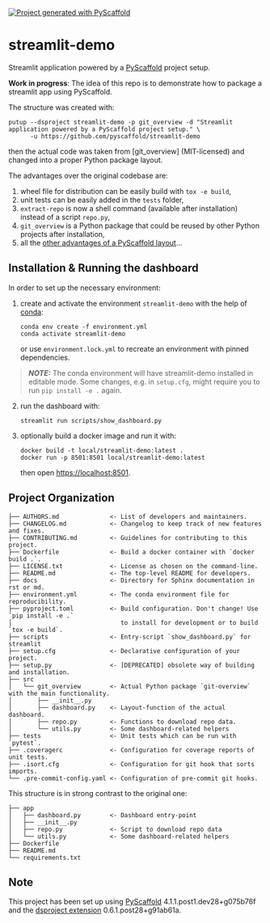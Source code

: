 [![Project generated with PyScaffold](https://img.shields.io/badge/-PyScaffold-005CA0?logo=pyscaffold)](https://pyscaffold.org/)

# streamlit-demo

Streamlit application powered by a [PyScaffold] project setup.

**Work in progress**: The idea of this repo is to demonstrate how to package a streamlit app using PyScaffold.

The structure was created with:
```shell
putup --dsproject streamlit-demo -p git_overview -d "Streamlit application powered by a PyScaffold project setup." \
      -u https://github.com/pyscaffold/streamlit-demo
```
then the actual code was taken from [git_overview] (MIT-licensed) and changed into a proper Python package layout.


The advantages over the original codebase are:
1. wheel file for distribution can be easily build with `tox -e build`,
2. unit tests can be easily added in the `tests` folder,
3. `extract-repo` is now a shell command (available after installation) instead of a script `repo.py`,
4. `git_overview` is a Python package that could be reused by other Python projects after installation,
5. all the [other advantages of a PyScaffold layout](https://pyscaffold.org/en/stable/features.html)...

## Installation & Running the dashboard

In order to set up the necessary environment:

1. create and activate the environment `streamlit-demo` with the help of [conda]:
   ```shell
   conda env create -f environment.yml
   conda activate streamlit-demo
   ```
   or use `environment.lock.yml` to recreate an environment with pinned dependencies.
> **_NOTE:_**  The conda environment will have streamlit-demo installed in editable mode.
> Some changes, e.g. in `setup.cfg`, might require you to run `pip install -e .` again.

2. run the dashboard with:
   ```shell
   streamlit run scripts/show_dashboard.py
   ```

3. optionally build a docker image and run it with:
   ```shell
   docker build -t local/streamlit-demo:latest .
   docker run -p 8501:8501 local/streamlit-demo:latest
   ```
   then open [https://localhost:8501](https://localhost:8501).

## Project Organization

```
├── AUTHORS.md              <- List of developers and maintainers.
├── CHANGELOG.md            <- Changelog to keep track of new features and fixes.
├── CONTRIBUTING.md         <- Guidelines for contributing to this project.
├── Dockerfile              <- Build a docker container with `docker build .`.
├── LICENSE.txt             <- License as chosen on the command-line.
├── README.md               <- The top-level README for developers.
├── docs                    <- Directory for Sphinx documentation in rst or md.
├── environment.yml         <- The conda environment file for reproducibility.
├── pyproject.toml          <- Build configuration. Don't change! Use `pip install -e .`
│                              to install for development or to build `tox -e build`.
├── scripts                 <- Entry-script `show_dashboard.py` for streamlit
├── setup.cfg               <- Declarative configuration of your project.
├── setup.py                <- [DEPRECATED] obsolete way of building and installation.
├── src
│   └── git_overview        <- Actual Python package `git-overview` with the main functionality.
│       ├── __init__.py
│       ├── dashboard.py    <- Layout-function of the actual dashboard.
│       ├── repo.py         <- Functions to download repo data.
│       └── utils.py        <- Some dashboard-related helpers
├── tests                   <- Unit tests which can be run with `pytest`.
├── .coveragerc             <- Configuration for coverage reports of unit tests.
├── .isort.cfg              <- Configuration for git hook that sorts imports.
└── .pre-commit-config.yaml <- Configuration of pre-commit git hooks.
```

This structure is in strong contrast to the original one:

```
├── app
│   ├── dashboard.py        <- Dashboard entry-point
│   ├── __init__.py
│   ├── repo.py             <- Script to download repo data
│   └── utils.py            <- Some dashboard-related helpers
├── Dockerfile
├── README.md
└── requirements.txt
```

<!-- pyscaffold-notes -->

## Note

This project has been set up using [PyScaffold] 4.1.1.post1.dev28+g075b76f and the [dsproject extension] 0.6.1.post28+g91ab61a.

[conda]: https://docs.conda.io/
[PyScaffold]: https://pyscaffold.org/
[pre-commit]: https://pre-commit.com/
[Jupyter]: https://jupyter.org/
[nbstripout]: https://github.com/kynan/nbstripout
[Google style]: http://google.github.io/styleguide/pyguide.html#38-comments-and-docstrings
[PyScaffold]: https://pyscaffold.org/
[dsproject extension]: https://github.com/pyscaffold/pyscaffoldext-dsproject
[git-overview]: https://github.com/andodet/git-overview
